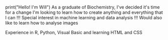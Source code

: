print("Hello! I'm Will")
As a graduate of Biochemistry, I've decided it's time for a change
I'm looking to learn how to create anything and everything that I can
!!! Special interest in machine learning and data analysis !!!
Would also like to learn how to analyse images

Experience in R, Python, Visual Basic and learning HTML and CSS
